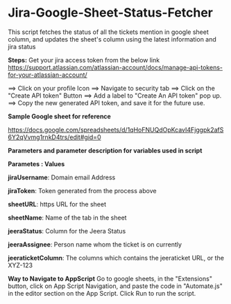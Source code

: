 # Jira-Google-Sheet-Status-Fetcher
This script fetches the status of all the tickets mention in google sheet column, and updates the sheet's column using the latest information and jira status


**Steps:** Get your jira access token from the below link
https://support.atlassian.com/atlassian-account/docs/manage-api-tokens-for-your-atlassian-account/

==> Click on your profile Icon
==> Navigate to security tab
==> Click on the "Create API token" Button
==> Add a label to "Create An API token" pop up.
==> Copy the new generated API token, and save it for the future use.


**Sample Google sheet for reference**

https://docs.google.com/spreadsheets/d/1qHoFNUQdOpKcavI4Fjggpk2afS6Y2qVvmg1rnkD4trs/edit#gid=0


**Parameters and parameter description for variables used in script**

**Parametes :   Values**

**jiraUsername**: Domain email Address

**jiraToken**: Token generated from the process above

**sheetURL**: https URL for the sheet

**sheetName**: Name of the tab in the sheet

**jeeraStatus**: Column for the Jeera Status

**jeeraAssignee**: Person name whom the ticket is on currently

**jeeraticketColumn**: The columns which contains the jeeraticket URL, or the XYZ-123


**Way to Navigate to AppScript**
Go to google sheets, in the "Extensions" button, click on App Script Navigation, and paste the code in "Automate.js" in the editor section on the App Script. Click Run to run the script.
